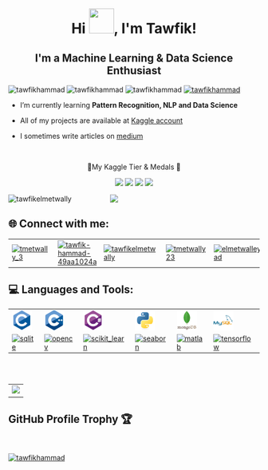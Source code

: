 <h1 align="center">Hi <img src="https://raw.githubusercontent.com/MartinHeinz/MartinHeinz/master/wave.gif" width="50px" height="50px">, I'm Tawfik!</h1>

<h2 align="center">I'm a Machine Learning & Data Science Enthusiast</h2>

<div class="row">
    <img src="https://img.shields.io/github/followers/tawfikhammad?label=Github%20followers&style=for-the-badge" alt="tawfikhammad" />
    <img src="https://img.shields.io/github/stars/tawfikhammad?label=Github%20stars&style=for-the-badge" alt="tawfikhammad" />
    <img  src="https://komarev.com/ghpvc/?username=tawfikhammad&label=Profile Views&color=blue&style=for-the-badge" alt="tawfikhammad" />
     <a href="https://www.linkedin.com/in/tawfik-hammad-49aa1024a" target="blank"><img src="https://img.shields.io/badge/-CONNECT-blue?style=for-the-badge&logo=Linkedin&link=https://www.linkedin.com/in/tawfik-hammad-49aa1024a/" alt="tawfikhammad" /> </a>
 </div>

- I’m currently learning **Pattern Recognition, NLP and Data Science**
  
- All of my projects are available at [Kaggle account](https://www.kaggle.com/tawfikelmetwally)

- I sometimes write articles on [medium](https://medium.com/@elmetwalleyhammad)

<p align="center">

  <br/>
  <p align="center">🥇My Kaggle Tier & Medals 🥇</p>
 
</p>

</p>
<p align="center">
  <img src="https://road-to-kaggle-grandmaster.vercel.app/api/badges/tawfikelmetwally/competition/dark" />
  <img src="https://road-to-kaggle-grandmaster.vercel.app/api/badges/tawfikelmetwally/dataset/dark" />
  <img src="https://road-to-kaggle-grandmaster.vercel.app/api/badges/tawfikelmetwally/notebook/dark" />
  <img src="https://road-to-kaggle-grandmaster.vercel.app/api/badges/tawfikelmetwally/discussion/dark" />
</p>

<img align='right' src="https://fiftytwodigital.com/wp-content/uploads/2022/02/slide1_webDev.png" width=300>

![tawfikelmetwally](https://road-to-kaggle-grandmaster.vercel.app/api/simple/tawfikelmetwally)


## 🌐 Connect with me: 

<table cellspacing="0" cellpadding="0" style="border:none;">
  <tr>
    <td>
      <a href="https://twitter.com/tmetwally_3" target="blank"><img align="center" src="https://raw.githubusercontent.com/rahuldkjain/github-profile-readme-generator/master/src/images/icons/Social/twitter.svg" alt="tmetwally_3" height="30" width="40" /></a>
    </td>
    <td>
     <a href="https://linkedin.com/in/tawfik-hammad-49aa1024a" target="blank"><img align="center" src="https://raw.githubusercontent.com/rahuldkjain/github-profile-readme-generator/master/src/images/icons/Social/linked-in-alt.svg" alt="tawfik-hammad-49aa1024a" height="30" width="40" /></a>
    </td>
    <td>
     <a href="https://kaggle.com/tawfikelmetwally" target="blank"><img align="center" src="https://raw.githubusercontent.com/rahuldkjain/github-profile-readme-generator/master/src/images/icons/Social/kaggle.svg" alt="tawfikelmetwally" height="30" width="40" /></a>
    </td>
      <td>
<a href="https://instagram.com/tmetwally23" target="blank"><img align="center" src="https://raw.githubusercontent.com/rahuldkjain/github-profile-readme-generator/master/src/images/icons/Social/instagram.svg" alt="tmetwally23" height="30" width="40" /></a>
    </td>
      <td>
<a href="https://medium.com/@elmetwalleyhammad" target="blank"><img align="center" src="https://raw.githubusercontent.com/rahuldkjain/github-profile-readme-generator/master/src/images/icons/Social/medium.svg" alt="elmetwalleyhammad" height="30" width="40" /></a>
    </td>
  </tr>
</table>



## 💻 Languages and Tools:

<table cellspacing="0" cellpadding="0" style="border:none;">
        <tr>
            <td>
                <a href="https://www.cprogramming.com/" target="_blank" rel="noreferrer"> <img
                        src="https://raw.githubusercontent.com/devicons/devicon/master/icons/c/c-original.svg" alt="c"
                        width="40" height="40" /> </a>
            </td>
            <td>
                <a href="https://www.w3schools.com/cpp/" target="_blank" rel="noreferrer"> <img
                        src="https://raw.githubusercontent.com/devicons/devicon/master/icons/cplusplus/cplusplus-original.svg"
                        alt="cplusplus" width="40" height="40" /> </a>
            </td>
            <td>
                <a href="https://www.w3schools.com/cs/" target="_blank" rel="noreferrer"> <img
                        src="https://raw.githubusercontent.com/devicons/devicon/master/icons/csharp/csharp-original.svg"
                        alt="csharp" width="40" height="40"/> </a>
            </td>
            <td>
                <a href="https://www.python.org" target="_blank" rel="noreferrer"> <img
                        src="https://raw.githubusercontent.com/devicons/devicon/master/icons/python/python-original.svg"
                        alt="python" width="40" height="40" /> </a>
            </td>
            <td>
                <a href="https://www.mongodb.com/" target="_blank" rel="noreferrer"> <img
                        src="https://raw.githubusercontent.com/devicons/devicon/master/icons/mongodb/mongodb-original-wordmark.svg"
                        alt="mongodb" width="40" height="40" /> </a>
            </td>
            <td>
                <a href="https://www.mysql.com/" target="_blank" rel="noreferrer"> <img
                        src="https://raw.githubusercontent.com/devicons/devicon/master/icons/mysql/mysql-original-wordmark.svg"
                        alt="mysql" width="40" height="40" /> </a>
            </td>
        </tr>
        <tr>
            <td>
                <a href="https://www.sqlite.org/" target="_blank" rel="noreferrer"> <img
                        src="https://www.vectorlogo.zone/logos/sqlite/sqlite-icon.svg" 
                        alt="sqlite" width="40" height="40"/> </a>
            </td>
            <td>
                <a href="https://opencv.org/" target="_blank" rel="noreferrer"> <img
                        src="https://www.vectorlogo.zone/logos/opencv/opencv-icon.svg" alt="opencv" width="40"
                        height="40" /> </a>
            </td>
            <td>
                <a href="https://scikit-learn.org/" target="_blank" rel="noreferrer"> <img
                        src="https://upload.wikimedia.org/wikipedia/commons/0/05/Scikit_learn_logo_small.svg"
                        alt="scikit_learn" width="40" height="40" /> </a>
            </td>
            <td>
                <a href="https://seaborn.pydata.org/" target="_blank" rel="noreferrer"> <img
                        src="https://seaborn.pydata.org/_images/logo-mark-lightbg.svg" alt="seaborn" width="40"
                        height="40" /> </a>
            </td>
            <td>
                <a href="https://www.mathworks.com/" target="_blank" rel="noreferrer"> <img
                        src="https://upload.wikimedia.org/wikipedia/commons/2/21/Matlab_Logo.png" 
                        alt="matlab" width="40" height="40"/> </a> 
            </td>
            <td>
                <a href="https://www.tensorflow.org" target="_blank" rel="noreferrer"> <img
                        src="https://www.vectorlogo.zone/logos/tensorflow/tensorflow-icon.svg" alt="tensorflow"
                        width="40" height="40" /> </a>
            </td>
        </tr>
 </table>
    


<br/>
<br/>

<p align="center">
    <table align="lift">
        <tr>
            <td>
                 <a href="https://git.io/streak-stats">
        <img src="https://github-readme-streak-stats.herokuapp.com/?user=tawfikhammad&theme=black-ice&hide_border=true&date_format=M%20j%5B%2C%20Y%5D&background=0D1117"/></a>
            </td>
        </tr>
   </table>
</p>


## GitHub Profile Trophy 🏆
<br/>

<p align="left"> <a href="https://github.com/tawfikhammad/github-profile-trophy"><img src="https://github-profile-trophy.vercel.app/?username=tawfikhammad&theme=onedark&title=Stars,Followers,Commit,Repositories" alt="tawfikhammad" /></a> </p>
